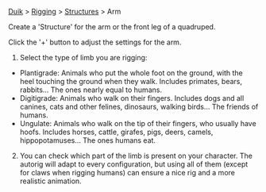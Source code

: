 [Duik](https://github.com/Rainbox-dev/DuAEF_Duik/wiki/Duik-User-Guide) > [Rigging](https://github.com/Rainbox-dev/DuAEF_Duik/wiki/Rigging) > [Structures](https://github.com/Rainbox-dev/DuAEF_Duik/wiki/Structures) > Arm

Create a 'Structure' for the arm or the front leg of a quadruped.

Click the '+' button to adjust the settings for the arm.

1. Select the type of limb you are rigging:  
  - Plantigrade: Animals who put the whole foot on the ground, with the heel touching the ground when they walk. Includes primates, bears, rabbits... The ones nearly equal to humans.
  - Digitigrade: Animals who walk on their fingers. Includes dogs and all canines, cats and other felines, dinosaurs, walking birds... The friends of humans.
  - Ungulate: Animals who walk on the tip of their fingers, who usually have hoofs. Includes horses, cattle, girafes, pigs, deers, camels, hippopotamuses... The ones humans eat.

2. You can check which part of the limb is present on your character. The autorig will adapt to every configuration, but using all of them (except for claws when rigging humans) can ensure a nice rig and a more realistic animation.
